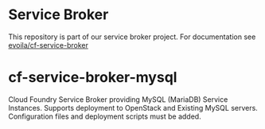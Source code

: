 # Service Broker
This repository is part of our service broker project. For documentation see [evoila/cf-service-broker](https://github.com/evoila/cf-service-broker)

# cf-service-broker-mysql
Cloud Foundry Service Broker providing MySQL (MariaDB) Service Instances. Supports deployment to OpenStack and Existing MySQL servers. Configuration files and deployment scripts must be added. 
